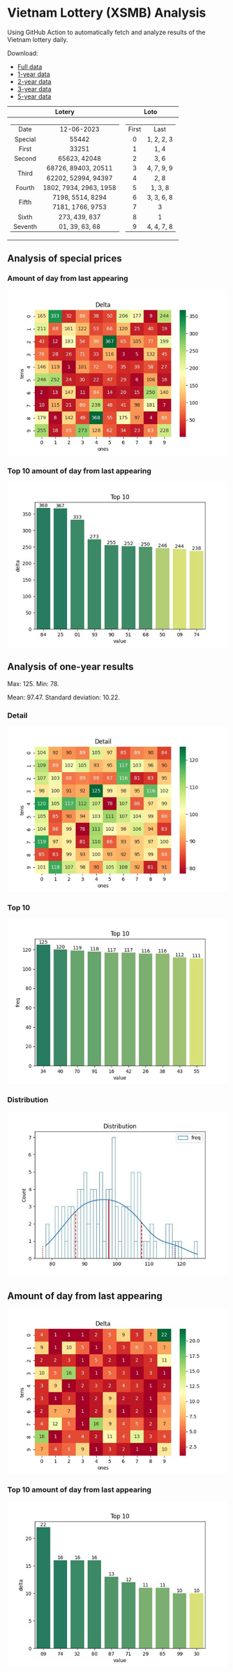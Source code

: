 # Vietnam Lottery (XSMB) Analysis

Using GitHub Action to automatically fetch and analyze results of the Vietnam lottery daily.

Download:

* [Full data](https://raw.githubusercontent.com/khiemdoan/vietnam-lottery-xsmb-analysis/main/results/xsmb.csv)
* [1-year data](https://raw.githubusercontent.com/khiemdoan/vietnam-lottery-xsmb-analysis/main/results/xsmb_1_year.csv)
* [2-year data](https://raw.githubusercontent.com/khiemdoan/vietnam-lottery-xsmb-analysis/main/results/xsmb_2_year.csv)
* [3-year data](https://raw.githubusercontent.com/khiemdoan/vietnam-lottery-xsmb-analysis/main/results/xsmb_3_year.csv)
* [5-year data](https://raw.githubusercontent.com/khiemdoan/vietnam-lottery-xsmb-analysis/main/results/xsmb_5_year.csv)

| Lotery      | Loto |
| :-----------: | :-----------: |
| <table><tr><td>Date</td><td>12-06-2023</td></tr><tr><td>Special</td><td>55442</td></tr><tr><td>First</td><td>33251</td></tr><tr><td>Second</td><td>65623, 42048</td></tr><tr><td rowspan="2">Third</td><td>68726, 89403, 20511</td></tr><tr><td>62202, 52994, 94397</td></tr><tr><td>Fourth</td><td>1802, 7934, 2963, 1958</td></tr><tr><td rowspan="2">Fifth</td><td>7198, 5514, 8294</td></tr><tr><td>7181, 1766, 9753</td></tr><tr><td>Sixth</td><td>273, 439, 837</td></tr><tr><td>Seventh</td><td>01, 39, 63, 68</td></tr></table> | <table><tr><td>First</td><td>Last</td></tr><tr><td>0</td><td>1, 2, 2, 3</td></tr><tr><td>1</td><td>1, 4</td></tr><tr><td>2</td><td>3, 6</td></tr><tr><td>3</td><td>4, 7, 9, 9</td></tr><tr><td>4</td><td>2, 8</td></tr><tr><td>5</td><td>1, 3, 8</td></tr><tr><td>6</td><td>3, 3, 6, 8</td></tr><tr><td>7</td><td>3</td></tr><tr><td>8</td><td>1</td></tr><tr><td>9</td><td>4, 4, 7, 8</td></tr></table> |


<h2>Analysis of special prices</h2>

<h3>Amount of day from last appearing</h3>

![Delta](images/special_delta.jpg)

<h3>Top 10 amount of day from last appearing</h3>

![Delta top 10](images/special_delta_top_10.jpg)

<h2>Analysis of one-year results</h2>

Max: 125. Min: 78.

Mean: 97.47. Standard deviation: 10.22.

<h3>Detail</h3>

![Detail](images/heatmap.jpg)

<h3>Top 10</h3>

![Top 10](images/top-10.jpg)

<h3>Distribution</h3>

![Distribution](images/distribution.jpg)

<h2>Amount of day from last appearing</h2>

![Delta](images/delta.jpg)

<h3>Top 10 amount of day from last appearing</h3>

![Delta top 10](images/delta_top_10.jpg)